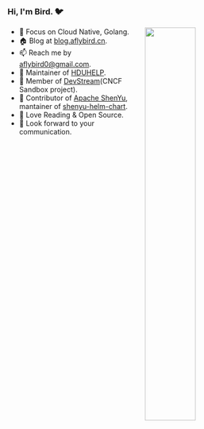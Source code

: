 ### Hi, I'm Bird. 🐦

<a href="https://github.com/aFlyBird0?tab=repositories">
  <img align="right" src="https://github-readme-stats.vercel.app/api?username=aFlyBird0&show_icons=true&hide_border=true&count_private=true" width="45%" />
</a>

- 🌱 Focus on Cloud Native, Golang.
- 🏠 Blog at [blog.aflybird.cn](https://blog.aflybird.cn).
- 📫 Reach me by aflybird0@gmail.com.
- 🧑 Maintainer of [HDUHELP](https://github.com/hduhelp).
- 🏰 Member of [DevStream](https://github.com/devstream-io/devstream)(CNCF Sandbox project).
- 👶 Contributor of [Apache ShenYu](https://github.com/apache/shenyu), mantainer of [shenyu-helm-chart](https://github.com/apache/shenyu-helm-chart).
- 📖 Love Reading & Open Source.
- 👋 Look forward to your communication.
<!-- - Certifications
<p align="center"> 
  <a href="https://www.credly.com/badges/59c69146-58a7-471d-a908-bc5a0b7f5f6f">
    <img width="200" height="200" src="https://images.credly.com/size/680x680/images/0004a828-38f8-4f4a-847c-a271adfc986a/image.png" alt="trophy" />
  </a>
  &nbsp;&nbsp;&nbsp;&nbsp;&nbsp;&nbsp;
  <a href="https://www.credly.com/badges/af3fd3e9-2afe-4994-96ee-2fa4a9967cfe">
    <img width="200" height="200" src="https://images.credly.com/size/680x680/images/85286156-5fa6-458e-ae00-7887360a025d/image.png" alt="trophy" />
  </a>
</p> -->
